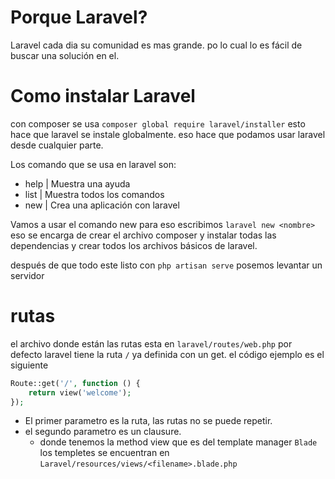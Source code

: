 # Porque Laravel?
Laravel cada dia su comunidad es mas grande. po lo cual lo es fácil de buscar una solución en el.

# Como instalar Laravel
con composer se usa `composer global require laravel/installer`
esto hace que laravel se instale globalmente. eso hace que podamos usar laravel desde cualquier parte.

Los comando que se usa en laravel son: 
* help | Muestra una ayuda
* list | Muestra todos los comandos
* new | Crea una aplicación con laravel

Vamos a usar el comando new para eso escribimos `laravel new <nombre>` eso se encarga de crear el archivo composer y instalar todas las dependencias y crear todos los archivos básicos de laravel.

después de que todo este listo con `php artisan serve` posemos levantar un servidor

# rutas
el archivo donde están las rutas esta en `laravel/routes/web.php` por defecto laravel tiene la ruta `/` ya definida con un get. el código ejemplo es el siguiente 

~~~php
Route::get('/', function () {
	return view('welcome');
});
~~~
* El primer parametro es la ruta, las rutas no se puede repetir. 
* el segundo parametro es un clausure. 
  * donde tenemos la method view que es del template manager `Blade` los templetes se encuentran en `Laravel/resources/views/<filename>.blade.php`